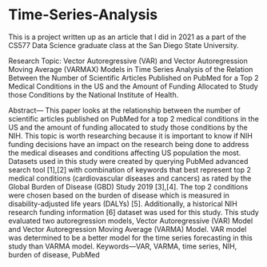 # Time-Series-Analysis
This is a project written up as an article that I did in 2021 as a part of the CS577 Data Science graduate class at the San Diego State University.

Research Topic: Vector Autoregressive (VAR) and Vector Autoregression Moving Average (VARMAX) Models in Time Series Analysis of the Relation Between the Number of Scientific Articles Published on PubMed for a Top 2 Medical Conditions in the US and the Amount of Funding Allocated to Study those Conditions by the National Institute of Health.

Abstract— This paper looks at the relationship between the number of scientific articles published on PubMed for a top 2 medical conditions in the US and the amount of funding allocated to study those conditions by the NIH.  This topic is worth researching because it is important to know if NIH funding decisions have an impact on the research being done to address the medical diseases and conditions affecting US  population the most. Datasets used in this study were created by querying PubMed advanced search tool [1],[2] with combination of keywords that best represent top 2 medical conditions (cardiovascular diseases and cancers) as rated by the Global Burden of Disease (GBD) Study 2019 [3],[4].  The top 2 conditions were chosen based on the burden of disease which is  measured in disability-adjusted life years (DALYs) [5]. Additionally, a historical NIH research funding information [6] dataset was used for this study. 
This study evaluated two autoregression models, Vector Autoregressive (VAR) Model and Vector Autoregression Moving Average (VARMA) Model. VAR model was determined to be a better model for the time series forecasting in this study than VARMA model.
Keywords—VAR, VARMA, time series, NIH, burden of disease, PubMed

